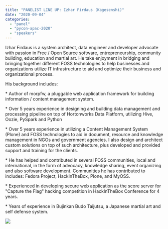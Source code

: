 ```yaml
---
title: "PANELIST LINE UP: Izhar Firdaus (Kagesenshi)"
date: "2020-09-04"
categories: 
  - "panel"
  - "pycon-apac-2020"
  - "speakers"
---
```


Izhar Firdaus is a system architect, data engineer and developer advocate with passion in Free / Open Source software, entrepreneurship, community building, education and martial art. He take enjoyment in bridging and bringing together different FOSS technologies to help businesses and organizations utilize IT infrastructure to aid and optimize their business and organizational process.

His background includes:

\* Author of morpfw, a pluggable web application framework for building information / content management system.

\* Over 5 years experience in designing and building data management and processing pipeline on top of Hortonworks Data Platform, utilizing Hive, Oozie, PySpark and Python

\* Over 5 years experience in utilizing a Content Management System (Plone) and FOSS technologies to aid in document, resource and knowledge management in NGOs and government agencies. I also design and architect custom solutions on top of such architecture, plus developed and provided support and training for the clients.

\* He has helped and contributed in several FOSS communities, local and international, in the form of advocacy, knowledge sharing, event organizing and also software development. Communities he has contributed to includes: Fedora Project, HackInTheBox, Plone, and MyOSS.

\* Experienced in developing secure web application as the score server for "Capture the Flag" hacking competition in HackInTheBox Conference for 4 years.

\* Years of experience in Bujinkan Budo Taijutsu, a Japanese martial art and self defense system.

![](https://pyconmy.files.wordpress.com/2020/09/118616633_627160057992996_6289557256563313188_o.jpg?w=1024)
